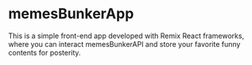 # memesBunkerApp
This is a simple front-end app developed with Remix React frameworks, where you can interact memesBunkerAPI and store your favorite funny contents for posterity.
